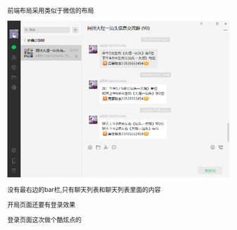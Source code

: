 前端布局采用类似于微信的布局

![image-20220523114156189](assets/image-20220523114156189.png)

没有最右边的bar栏,只有聊天列表和聊天列表里面的内容

开局页面还要有登录效果

登录页面这次做个酷炫点的